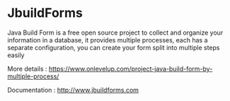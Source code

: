# JbuildForms

Java Build Form is a free open source project to collect and organize your information in a database, it provides multiple processes, each has a separate configuration, you can create your form split into multiple steps easily


More details : https://www.onlevelup.com/project-java-build-form-by-multiple-process/

Documentation : http://www.jbuildforms.com

